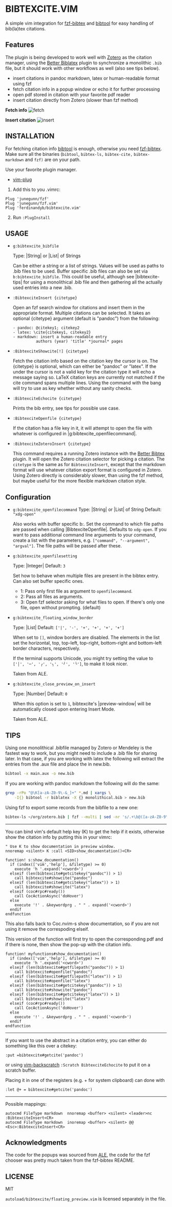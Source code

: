 # BIBTEXCITE.VIM

A simple vim integration for [fzf-bibtex](https://github.com/msprev/fzf-bibtex)
and [bibtool](https://ctan.org/pkg/bibtool) for easy handling of bib(la)tex
citations.

## Features

The plugin is being developed to work well with
[Zotero](https://www.zotero.org/) as the citation manager, using the [Better
Biblatex](https://retorque.re/zotero-better-bibtex/) plugin to synchronize
a monolithic `.bib` file, but it should work with other workflows as well (also see tips below).

- insert citations in pandoc markdown, latex or
human-readable format using fzf
- fetch citation info in a popup window or echo it for further processing
- open pdf stored in citation with your favorite pdf reader
- insert citation directly from Zotero (slower than fzf method)


**Fetch info**
![fetch](fetch.png)

**Insert citation**
![insert](insert.png)

## INSTALLATION

For fetching citation info [bibtool](https://ctan.org/pkg/bibtool) is enough,
otherwise you need [fzf-bibtex](https://github.com/msprev/fzf-bibtex). Make
sure all the binaries (`bibtool`, `bibtex-ls,` `bibtex-cite,` `bibtex-markdown`
and `fzf)` are on your path.

Use your favorite plugin manager.

 - [vim-plug](https://github.com/junegunn/vim-plug)

  1. Add this to you .vimrc:
  ```
  Plug 'junegunn/fzf'
  Plug 'junegunn/fzf.vim'
  Plug 'ferdinandyb/bibtexcite.vim'
  ```

  2. Run `:PlugInstall`


## USAGE

* `g:bibtexcite_bibfile`

  Type: |String| or |List| of Strings

  Can be either a string or a list of strings. Values will be used as paths to
  .bib files to be used. Buffer specific .bib files can also be set via
  `b:bibtexcite_bibfile`. This could be useful, although see |bibtexcite-tips| for using
  a monolithical .bib file and then gathering all the actually used entries
  into a new .bib.


* `:BibtexciteInsert {citetype}`

  Open an fzf search window for citations and insert them in the
  appropriate format. Multiple citations can be selected. It takes an optional
  {citetype} argument (default is "pandoc") from the following:

      - pandoc: @citekey1; citekey2
      - latex: \cite{citekey1, citekey2}
      - markdown: insert a human-readable entry
                authors (year) 'title' *journal* pages


* `:BibtexciteShowcite[!] {citetype}`

  Fetch the citation info based on the citation key the cursor is on. The
  {citetype} is optional, which can either be "pandoc" or "latex". If the <cWORD>
  under the cursor is not a valid key for the citation type it will echo a message
  saying so. LaTeX citation keys are currently not matched if the cite command
  spans multiple lines. Using the command with the bang will try to use <cWORD> as
  key whether without any sanity checks.

* `:BibtexciteEchocite {citetype}`

  Prints the bib entry, see tips for possible use case.

* `:BibtexciteOpenfile {citetype}`

  If the citation has a file key in it, it will attempt to open the file with
  whatever is configured in |g:bibtexcite_openfilecommand|.

* `:BibtexciteZoteroInsert {citetype}`

  This command requires a running Zotero instance with the [Better Bibtex](https://retorque.re/zotero-better-bibtex/)
  plugin. It will open the Zotero citation selector for picking a citation. The `citetype`
  is the same as for `BibtexciteInsert`, except that the markdown format will use whatever
  citation export format is configured in Zotero. Using Zotero directly is considerably
  slower, than using the fzf method, but maybe useful for the more flexible markdown citation
  style.


## Configuration

* `g:bibtexcite_openfilecommand`
  Type: |String| or |List| of String
  Default: `"xdg-open"`

  Also works with buffer specific b:. Set the command to which file paths are
  passed when calling |BibtexciteOpenfile|. Defaults to `xdg-open`. If you want
  to pass additional command line arguments to your command, create a list with
  the parameters, e.g. `["command", "--argument", "argval"]`. The file paths
  will be passed after these.

* `g:bibtexcite_openfilesetting`

  Type: |Integer|
  Default: `3`

  Set how to behave when multiple files are present in the bibtex entry. Can also set buffer specific ones.
  - 1: Pass only first file as argument to `openfilecommand`.
  - 2: Pass all files as arguments.
  - 3: Open fzf selector asking for what files to open. If there's only one file, open without prompting. (default)

* `g:bibtexcite_floating_window_border`

  Type: |List|
  Default: `['|', '-', '+', '+', '+', '+']`

  When set to `[]`, window borders are disabled. The elements in the list set
  the horizontal, top, top-left, top-right, bottom-right and bottom-left
  border characters, respectively.

  If the terminal supports Unicode, you might try setting the value to
  ` ['│', '─', '╭', '╮', '╯', '╰']`, to make it look nicer.

  Taken from ALE.

* `g:bibtexcite_close_preview_on_insert`


  Type: |Number|
  Default: `0`

  When this option is set to `1`, bibtexcite's |preview-window| will be automatically
  closed upon entering Insert Mode.

  Taken from ALE.



## TIPS

Using one monolithical .bibfile managed by Zotero or Mendeley is the fastest way
to work, but you might need to include a .bib file for sharing later. In that
case, if you are working with latex the following will extract the entries from
the .aux file and place the in new.bib.

```sh
bibtool -x main.aux -o new.bib
```

If you are working with pandoc markdown the following will do the same:

```sh
grep -rPo "@\K[a-zA-Z0-9\-&_]+" *.md | xargs \
    -I{} bibtool -r biblatex -X {} monolithical.bib > new.bib
```

Using fzf to export some records from the bibfile to a new one:

 ```sh
 bibtex-ls ~/org/zotero.bib | fzf --multi | sed -nr 's/.+\b@([a-zA-Z0-9\-\&_])/\1/p' | ansi2txt | xargs  -I{} bibtool -r biblatex -X {} ~/org/zotero.bib
 ```

------------------------------------------------------------------------------
You can bind vim's default help key (K) to get the help if it exists, otherwise
show the citation info by putting this in your vimrc:

```vim
" Use K to show documentation in preview window.
nnoremap <silent> K :call <SID>show_documentation()<CR>

function! s:show_documentation()
  if (index(['vim','help'], &filetype) >= 0)
    execute 'h '.expand('<cword>')
  elseif (len(bibtexcite#getcitekey("pandoc")) > 1)
    call bibtexcite#showcite("pandoc")
  elseif (len(bibtexcite#getcitekey("latex")) > 1)
    call bibtexcite#showcite("latex")
  elseif (coc#rpc#ready())
    call CocActionAsync('doHover')
  else
    execute '!' . &keywordprg . " " . expand('<cword>')
  endif
endfunction
```

This also falls back to Coc.nvim-s show documentation, so if you are not using
it remove the correspoding elseif.

This version of the function will first try to open the corresponding pdf and if
there is none, then show the pop-up with the citation info.
```vim
function! myfunctions#show_documentation()
  if (index(['vim','help'], &filetype) >= 0)
    execute 'h '.expand('<cword>')
  elseif (len(bibtexcite#getfilepath("pandoc")) > 1)
    call bibtexcite#openfile("pandoc")
  elseif (len(bibtexcite#getfilepath("latex")) > 1)
    call bibtexcite#openfile("latex")
  elseif (len(bibtexcite#getcitekey("pandoc")) > 1)
    call bibtexcite#showcite("pandoc")
  elseif (len(bibtexcite#getcitekey("latex")) > 1)
    call bibtexcite#showcite("latex")
  elseif (coc#rpc#ready())
    call CocActionAsync('doHover')
  else
    execute '!' . &keywordprg . " " . expand('<cword>')
  endif
endfunction
```


------------------------------------------------------------------------------

If you want to use the abstract in a citation entry, you can either do something
like this over a citekey:
```vim
:put =bibtexcite#getcite('pandoc')
```

or using [vim-backscratch](https://github.com/hauleth/vim-backscratch) `:Scratch
BibtexciteEchocite` to put it on a scratch buffer.

Placing it in one of the registers (e.g. + for system clipboard) can done with

```vim
:let @+ = bibtexcite#getcite('pandoc')
```


---------------------------------------------------------------------------

Possible mappings:
```vim
autocmd FileType markdown  nnoremap <buffer> <silent> <leader>nc :BibtexciteInsert<CR>
autocmd FileType markdown  inoremap <buffer> <silent> @@ <Esc>:BibtexciteInsert<CR>
```

## Acknowledgments

The code for the popups was sourced from
[ALE](https://github.com/dense-analysis/ale), the code for the fzf chooser was
pretty much taken from the fzf-bibtex README.

## LICENSE

MIT

`autoload/bibtexcite/floating_preview.vim` is licensed separately in the file.
